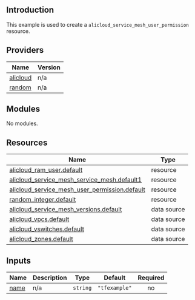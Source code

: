 ## Introduction

This example is used to create a `alicloud_service_mesh_user_permission` resource.

<!-- BEGIN_TF_DOCS -->
## Providers

| Name | Version |
|------|---------|
| <a name="provider_alicloud"></a> [alicloud](#provider\_alicloud) | n/a |
| <a name="provider_random"></a> [random](#provider\_random) | n/a |

## Modules

No modules.

## Resources

| Name | Type |
|------|------|
| [alicloud_ram_user.default](https://registry.terraform.io/providers/aliyun/alicloud/latest/docs/resources/ram_user) | resource |
| [alicloud_service_mesh_service_mesh.default1](https://registry.terraform.io/providers/aliyun/alicloud/latest/docs/resources/service_mesh_service_mesh) | resource |
| [alicloud_service_mesh_user_permission.default](https://registry.terraform.io/providers/aliyun/alicloud/latest/docs/resources/service_mesh_user_permission) | resource |
| [random_integer.default](https://registry.terraform.io/providers/hashicorp/random/latest/docs/resources/integer) | resource |
| [alicloud_service_mesh_versions.default](https://registry.terraform.io/providers/aliyun/alicloud/latest/docs/data-sources/service_mesh_versions) | data source |
| [alicloud_vpcs.default](https://registry.terraform.io/providers/aliyun/alicloud/latest/docs/data-sources/vpcs) | data source |
| [alicloud_vswitches.default](https://registry.terraform.io/providers/aliyun/alicloud/latest/docs/data-sources/vswitches) | data source |
| [alicloud_zones.default](https://registry.terraform.io/providers/aliyun/alicloud/latest/docs/data-sources/zones) | data source |

## Inputs

| Name | Description | Type | Default | Required |
|------|-------------|------|---------|:--------:|
| <a name="input_name"></a> [name](#input\_name) | n/a | `string` | `"tfexample"` | no |
<!-- END_TF_DOCS -->    